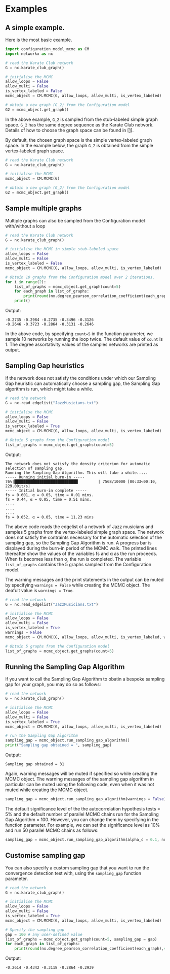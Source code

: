 # Examples

## A simple example.

Here is the most basic example.

```python
import configuration_model_mcmc as CM
import networkx as nx

# read the Karate Club network
G = nx.karate_club_graph()

# initialise the MCMC
allow_loops = False
allow_multi = False
is_vertex_labeled = False
mcmc_object = CM.MCMC(G, allow_loops, allow_multi, is_vertex_labeled)

# obtain a new graph (G_2) from the Configuration model
G2 = mcmc_object.get_graph()
```

In the above example, `G_2` is sampled from the stub-labeled simple graph space. `G_2` has the same degree sequence as the Karate Club network. Details of how to choose the graph space can be found in [[1]](https://epubs.siam.org/doi/pdf/10.1137/16M1087175).

By default, the chosen graph space is the simple vertex-labeled graph space. In the example below, the graph `G_2` is obtained from the simple vertex-labeled graph space.

```python
# read the Karate Club network
G = nx.karate_club_graph()

# initialise the MCMC
mcmc_object = CM.MCMC(G)

# obtain a new graph (G_2) from the Configuration model
G2 = mcmc_object.get_graph()
```


## Sample multiple graphs

Multiple graphs can also be sampled from the Configuration model with/without a loop

```python
# read the Karate Club network
G = nx.karate_club_graph()

# initialise the MCMC in simple stub-labeled space
allow_loops = False
allow_multi = False
is_vertex_labeled = False
mcmc_object = CM.MCMC(G, allow_loops, allow_multi, is_vertex_labeled)

# Obtain 10 graphs from the Configuration model over 2 iterations.
for i in range(2):
    list_of_graphs = mcmc_object.get_graph(count=5)
    for each_graph in list_of_graphs:
        print(round(nx.degree_pearson_correlation_coefficient(each_graph),4), end = " ")
    print()
```
Output:
```
-0.2735 -0.2984 -0.2735 -0.3496 -0.3126
-0.2646 -0.3723 -0.2864 -0.3131 -0.2646
```

In the above code, by specifying ```count=5``` in the function parameter, we sample 10 networks by running the loop twice. The default value of ```count``` is 1. The degree assortativity values of the samples networks are printed as output.

## Sampling Gap heuristics

If the network does not satisfy the conditions under which our Sampling Gap heuristic can automatically choose a sampling gap, the Sampling Gap algorithm is run, which might take a while.

```python
# read the network
G = nx.read_edgelist("JazzMusicians.txt")

# initialise the MCMC
allow_loops = False
allow_multi = False
is_vertex_labeled = True
mcmc_object = CM.MCMC(G, allow_loops, allow_multi, is_vertex_labeled)

# Obtain 5 graphs from the Configuration model
list_of_graphs = mcmc_object.get_graphs(count=5)
```

Output:
```
The network does not satisfy the density criterion for automatic selection of sampling gap.
Running the Sampling Gap Algorithm. This will take a while.....
----- Running initial burn-in -----
76%|████████████████████████████         | 7568/10000 [00:33<00:10, 229.00it/s]
----- Initial burn-in complete -----
fs = 0.601, α = 0.05, time = 0.01 mins.
fs = 0.44, α = 0.05, time = 0.51 mins.
....
....
....
fs = 0.052, α = 0.05, time = 11.23 mins
```

The above code reads the edgelist of a network of Jazz musicians and samples 5 graphs from the vertex-labeled simple graph space. The network does not satisfy the contraints necessary for the automatic selection of the sampling gap, so the Sampling Gap Algorithm is run. A progress bar is displayed during the burn-in period of the MCMC walk. The printed lines thereafter show the values of the variables fs and α as the run proceeds. When fs becomes less than α, the run is completed. The variable `list_of_graphs` contains the 5 graphs sampled from the Configuration model.

The warning messages and the print statements in the output can be muted by specifying ```warnings = False``` while creating the MCMC object. The deafult value is ```warnings = True```.

```python
# read the network
G = nx.read_edgelist("JazzMusicians.txt")

# initialise the MCMC
allow_loops = False
allow_multi = False
is_vertex_labeled = True
warnings = False
mcmc_object = CM.MCMC(G, allow_loops, allow_multi, is_vertex_labeled, warnings)

# Obtain 5 graphs from the Configuration model
list_of_graphs = mcmc_object.get_graphs(count=5)
```

## Running the Sampling Gap Algorithm

If you want to call the Sampling Gap Algorithm to obatin a bespoke sampling gap for your graph, you may do so as follows:

```python
# read the network
G = nx.karate_club_graph()

# initialise the MCMC
allow_loops = False
allow_multi = False
is_vertex_labeled = True
mcmc_object = CM.MCMC(G, allow_loops, allow_multi, is_vertex_labeled)

# run the Sampling Gap Algorithm
sampling_gap = mcmc_object.run_sampling_gap_algorithm()
print("Sampling gap obtained = ", sampling_gap)
```

Output:
```
Sampling gap obtained = 31
```

Again, warning messages will be muted if specified so while creating the MCMC object. The warning messages of the sampling gap algorithm in particular can be muted using the following code, even when it was not muted while creating the MCMC object.
```python
sampling_gap = mcmc_object.run_sampling_gap_algorithm(warnings = False)
```

The default significance level of the the autocorrelation hypothesis tests = 5% and the default number of parallel MCMC chains run for the Sampling Gap Algorithm = 100. However, you can change them by specifying in the function parameter. For example, we can set the significance level as 10% and run 50 parallel MCMC chains as follows:

```python
sampling_gap = mcmc_object.run_sampling_gap_algorithm(alpha_c = 0.1, numchains = 50)
```


## Customise sampling gap

You can also specify a custom sampling gap that you want to run the convergence detection test with, using the ```sampling_gap``` function parameter.

```python
# read the network
G = nx.karate_club_graph()

# initialise the MCMC
allow_loops = False
allow_multi = False
is_vertex_labeled = True
mcmc_object = CM.MCMC(G, allow_loops, allow_multi, is_vertex_labeled)

# Specify the sampling gap 
gap = 100 # any user-defined value
list_of_graphs = mcmc_object.get_graph(count=5, sampling_gap = gap)
for each_graph in list_of_graphs:
    print(round(nx.degree_pearson_correlation_coefficient(each_graph),4), end = " ")
```
Output:
```
-0.2614 -0.4342 -0.3118 -0.2864 -0.2939
```
